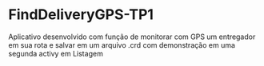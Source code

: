 # FindDeliveryGPS-TP1
Aplicativo desenvolvido com função de monitorar com GPS um entregador em sua rota e salvar em um arquivo .crd com demonstração em uma segunda activy em Listagem
